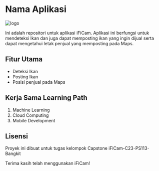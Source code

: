# Nama Aplikasi

![logo](https://github.com/azvadennys/iFiCam-C23-PS113-Bangkit/assets/71117133/f52db935-bdb2-4ec7-bee4-eb779233e90d)

Ini adalah repositori untuk aplikasi iFiCam. Aplikasi ini berfungsi untuk mendeteksi Ikan dan juga dapat memposting ikan yang ingin dijual serta dapat mengetahui letak penjual yang memposting pada Maps.

## Fitur Utama

- Deteksi Ikan
- Posting Ikan
- Posisi penjual pada Maps

## Kerja Sama Learning Path

1. Machine Learning
2. Cloud Computing
3. Mobile Development

## Lisensi

Proyek ini dibuat untuk tugas kelompok Capstone iFiCam-C23-PS113-Bangkit

Terima kasih telah menggunakan iFiCam!
